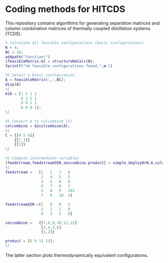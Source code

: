 # Coding methods for HITCDS
This repository contains algorithms for generating separation matrices and column combination matrices of thermally coupled distillation systems (TCDS).
```MATLAB
% Calculate all feasible configurations (basic configurations)
N = 4;
BC = 18;
addpath("function\")
[feasibleMatrix,m] = structureNoCalc(N);
fprintf("%d feasible configurations found.",m-1)

%% Select a basic configuration
A = feasibleMatrix(:,:,BC);
disp(A)
%{
A18 = [1 1 1 1
       0 1 1 1
       0 0 1 1
       0 0 0 1];
%}

%% Convert A to colcombine (C)
colcombine = A2colcombine(A);
%{
C = {[4 5 6]}
    {[2 3]}
    {[1]}
%}

%% Compute intermediate variables
[feedstream,feedstreamSEN,seccombine,product] = simple_deploy0(N,A,colcombine,[],[],[]);
%{
feedstream =   [1	2	3	0
                2	4	5	5
                3	5	6	6
                4	7	8	3
                5	8	9	201
                7	9	10	4]

feedstreamSEN =[2	0	0	3
                3	1	1	0
                0	2	2	0]

seccombine =   {[7,8,9,10,11,12]	
                [3,4,5,6]	
                [1,2]}

product = [8 9 11 13];
%}
```
The latter section plots thermodynamically equivalent configurations.
